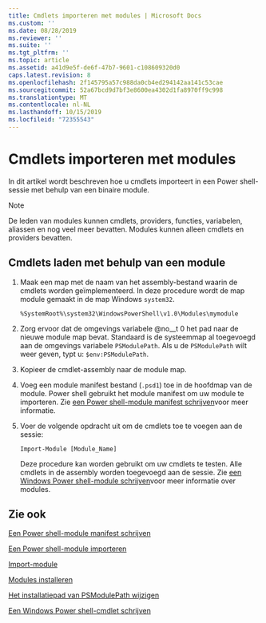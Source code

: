 ```yaml
---
title: Cmdlets importeren met modules | Microsoft Docs
ms.custom: ''
ms.date: 08/28/2019
ms.reviewer: ''
ms.suite: ''
ms.tgt_pltfrm: ''
ms.topic: article
ms.assetid: a41d9e5f-de6f-47b7-9601-c108609320d0
caps.latest.revision: 8
ms.openlocfilehash: 2f145795a57c988da0cb4ed294142aa141c53cae
ms.sourcegitcommit: 52a67bcd9d7bf3e8600ea4302d1fa8970ff9c998
ms.translationtype: MT
ms.contentlocale: nl-NL
ms.lasthandoff: 10/15/2019
ms.locfileid: "72355543"
---
```

# <a name="how-to-import-cmdlets-using-modules"></a>Cmdlets importeren met modules

In dit artikel wordt beschreven hoe u cmdlets importeert in een Power shell-sessie met behulp van een binaire module.

> [!NOTE]
> De leden van modules kunnen cmdlets, providers, functies, variabelen, aliassen en nog veel meer bevatten. Modules kunnen alleen cmdlets en providers bevatten.

## <a name="how-to-load-cmdlets-using-a-module"></a>Cmdlets laden met behulp van een module

1. Maak een map met de naam van het assembly-bestand waarin de cmdlets worden geïmplementeerd. In deze procedure wordt de map module gemaakt in de map Windows `system32`.

   `%SystemRoot%\system32\WindowsPowerShell\v1.0\Modules\mymodule`

1. Zorg ervoor dat de omgevings variabele @no__t 0 het pad naar de nieuwe module map bevat. Standaard is de systeemmap al toegevoegd aan de omgevings variabele `PSModulePath`. Als u de `PSModulePath` wilt weer geven, typt u: `$env:PSModulePath`.

1. Kopieer de cmdlet-assembly naar de module map.

1. Voeg een module manifest bestand (`.psd1`) toe in de hoofdmap van de module. Power shell gebruikt het module manifest om uw module te importeren. Zie [een Power shell-module manifest schrijven](../module/how-to-write-a-powershell-module-manifest.md)voor meer informatie.

1. Voer de volgende opdracht uit om de cmdlets toe te voegen aan de sessie:

   `Import-Module [Module_Name]`

   Deze procedure kan worden gebruikt om uw cmdlets te testen. Alle cmdlets in de assembly worden toegevoegd aan de sessie. Zie [een Windows Power shell-module schrijven](../module/writing-a-windows-powershell-module.md)voor meer informatie over modules.

## <a name="see-also"></a>Zie ook

[Een Power shell-module manifest schrijven](../module/how-to-write-a-powershell-module-manifest.md)

[Een Power shell-module importeren](../module/importing-a-powershell-module.md)

[Import-module](/powershell/module/Microsoft.PowerShell.Core/Import-Module)

[Modules installeren](../module/installing-a-powershell-module.md)

[Het installatiepad van PSModulePath wijzigen](../module/modifying-the-psmodulepath-installation-path.md)

[Een Windows Power shell-cmdlet schrijven](./writing-a-windows-powershell-cmdlet.md)
